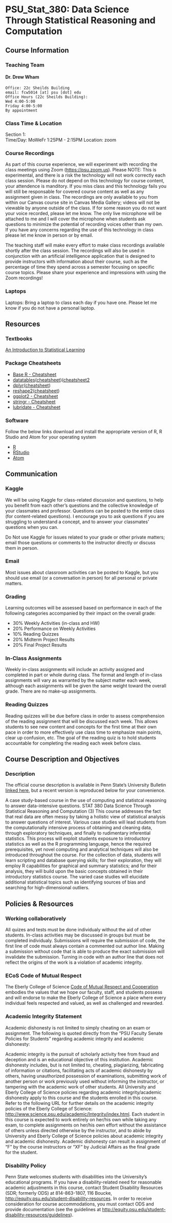 # PSU_Stat_380: Data Science Through Statistical Reasoning and Computation

## Course Information
### Teaching Team
#### Dr. Drew Wham 
    Office: 22c Sheilds Building
    email: fcw5014 [at] psu [dot] edu
    Office Hours (22c Sheilds Building):
    Wed 4:00-5:00
    Friday 4:00-5:00
    By appointment
    

    

### Class Time & Location
Section 1:  
Time/Day: MoWeFr 1:25PM - 2:15PM
Location: zoom

### Course Recordings
As part of this course experience, we will experiment with recording the class meetings using Zoom (https://psu.zoom.us). 
Please NOTE: 
This is experimental, and there is a risk the technology will not work correctly each class session. Please do not depend on this technology for course content, your attendence is manditory. If you miss class and this technology fails you will still be responsable for covered course content as well as any assignment given in class. 
The recordings are only available to you from within our Canvas course site in Canvas Media Gallery; videos will not be viewable by anyone outside of the class. 
If for some reason you do not want your voice recorded, please let me know. The only live microphone will be attached to me and I will cover the microphone when students ask questions to minimize the potential of recording voices other than my own. If you have any concerns regarding the use of this technology in class please let me know in person or by email.  

The teaching staff will make every effort to make class recordings available shortly after the class session.
The recordings will also be used in conjunction with an artificial intelligence application that is designed to provide instructors with information about their course, such as the percentage of time they spend across a semester focusing on specific course topics. 
Please share your experience and impressions with using the Zoom recordings!


### Laptops 
Laptops: Bring a laptop to class each day if you have one. Please let me know if you do not have a personal laptop.

## Resources
### Textbooks

[An Introduction to Statistical Learning](https://link-springer-com.ezaccess.libraries.psu.edu/book/10.1007%2F978-1-4614-7138-7)

### Package Cheatsheets
* [Base R - Cheatsheet](https://www.rstudio.com/wp-content/uploads/2016/10/r-cheat-sheet-3.pdf)
* [datatables](https://github.com/Rdatatable/data.table/wiki/Getting-started)([cheatsheet](http://datacamp-community.s3.amazonaws.com/6fdf799f-76ba-45b1-b8d8-39c4d4211c31))([cheatsheet2](https://s3.amazonaws.com/assets.datacamp.com/img/blog/data+table+cheat+sheet.pdf)
* [dplyr](http://dplyr.tidyverse.org)([cheatsheet](https://www.rstudio.com/wp-content/uploads/2015/02/data-wrangling-cheatsheet.pdf))
* [reshape2](https://cran.r-project.org/web/packages/reshape2/reshape2.pdf)([cheatsheet](http://rstudio-pubs-static.s3.amazonaws.com/14391_c58a54d88eac4dfbb80d8e07bcf92194.html))
* [ggplot2 - Cheatsheet](https://github.com/rstudio/cheatsheets/raw/master/data-visualization-2.1.pdf)
* [stringr - Cheatsheet](https://github.com/rstudio/cheatsheets/raw/master/strings.pdf)
* [lubridate - Cheatsheet](https://github.com/rstudio/cheatsheets/raw/master/lubridate.pdf)

### Software
Follow the below links download and install the appropriate version of R, R Studio and Atom for your operating system
* [R](https://www.r-project.org)
* [RStudio](https://www.rstudio.com/products/RStudio/)
* [Atom](https://atom.io)

## Communication
### Kaggle

We will be using Kaggle for class-related discussion and questions, to help you benefit from each other’s questions and the collective knowledge of your classmates and professor. Questions can be posted to the entire class (for content-related questions). I encourage you to ask questions if you are struggling to understand a concept, and to answer your classmates’ questions when you can.

Do Not use Kaggle for issues related to your grade or other private matters; email those questions or comments to the instructor directly or discuss them in person.

### Email

Most issues about classroom activities can be posted to Kaggle, but you should use email (or a conversation in person) for all personal or private matters.

### Grading
Learning outcomes will be assessed based on performance in each of the following categories accompanied by their impact on the overall grade:

* 30% Weekly Activities (in-class and HW)
* 20% Performance on Weekly Activities
* 10% Reading Quizzes
* 20% Midterm Project Results
* 20% Final Project Results



### In-Class Assignments

Weekly in-class assignments will include an activity assigned and completed in part or whole during class. The format and length of in-class assignments will vary as warranted by the subject matter each week, although each assignments will be given the same weight toward the overall grade. There are no make-up assignments.

### Reading Quizzes

Reading quizzes will be due before class in order to assess comprehension of the reading assignment that will be discussed each week. This allows students to see new content and concepts for the first time at their own pace in order to more effectively use class time to emphasize main points, clear up confusion, etc. The goal of the reading quiz is to hold students accountable for completing the reading each week before class.

## Course Description and Objectives
### Description

The official course description is available in Penn State’s University Bulletin [linked here](https://bulletins.psu.edu/search/?scontext=all&search=stat+380&caturl=%2Fundergraduate), but a recent version is reproduced below for your convenience.

A case study-based course in the use of computing and statistcal reasoning to answer data-intensive questions. STAT 380 Data Science Through Statistical Reasoning and Computation (3) This course addresses the fact that real data are often messy by taking a holistic view of statistical analysis to answer questions of interest. Various case studies will lead students from the computationally intensive process of obtaining and cleaning data, through exploratory techniques, and finally to rudimentary inferential statistics. This process will exploit students exposure to introductory statistics as well as the R programming language, hence the required prerequisites, yet novel computing and analytical techniques will also be introduced throughout the course. For the collection of data, students will learn scripting and database querying skills; for their exploration, they will employ R capabilities for graphical and summary statistics; and for their analysis, they will build upon the basic concepts obtained in their introductory statistics course. The varied case studies will elucidate additional statistical topics such as identifying sources of bias and searching for high-dimensional outliers.

## Policies & Resources
### Working collaboratively
All quizes and tests must be done individualy without the aid of other students. In-class activities may be discussed in groups but must be completed individualy. Submissions will require the submission of code, the first line of code must always contain a commented out author line. Making a submission without code that is able to produce the exact submission will invalidate the submission. Turning in code with an author line that does not reflect the origins of the work is a violation of academic integrity.  

### ECoS Code of Mutual Respect
The Eberly College of Science [Code of Mutual Respect and Cooperation](http://science.psu.edu/climate/support-and-resources/code-of-mutual-respect-and-cooperation-pdf) embodies the values that we hope our faculty, staff, and students possess and will endorse to make the Eberly College of Science a place where every individual feels respected and valued, as well as challenged and rewarded.

### Academic Integrity Statement
Academic dishonesty is not limited to simply cheating on an exam or assignment. The following is quoted directly from the “PSU Faculty Senate Policies for Students” regarding academic integrity and academic dishonesty:

Academic integrity is the pursuit of scholarly activity free from fraud and deception and is an educational objective of this institution. Academic dishonesty includes, but is not limited to, cheating, plagiarizing, fabricating of information or citations, facilitating acts of academic dishonesty by others, having unauthorized possession of examinations, submitting work of another person or work previously used without informing the instructor, or tampering with the academic work of other students.
All University and Eberly College of Science policies regarding academic integrity/academic dishonesty apply to this course and the students enrolled in this course. Refer to the following URL for further details on the academic integrity policies of the Eberly College of Science: http://www.science.psu.edu/academic/Integrity/index.html. Each student in this course is expected to work entirely on her/his own while taking any exam, to complete assignments on her/his own effort without the assistance of others unless directed otherwise by the instructor, and to abide by University and Eberly College of Science policies about academic integrity and academic dishonesty. Academic dishonesty can result in assignment of “F” by the course instructors or “XF” by Judicial Affairs as the final grade for the student.

### Disability Policy
Penn State welcomes students with disabilities into the University’s educational programs. If you have a disability-related need for reasonable academic adjustments in this course, contact Student Disability Resources (SDR; formerly ODS) at 814-863-1807, 116 Boucke, http://equity.psu.edu/student-disability-resources. In order to receive consideration for course accommodations, you must contact ODS and provide documentation (see the guidelines at http://equity.psu.edu/student-disability-resources/guidelines).





